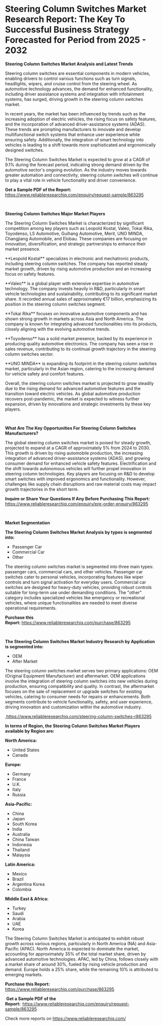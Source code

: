 <p><h1>Steering Column Switches Market Research Report: The Key To Successful Business Strategy Forecasted for Period from 2025 - 2032</h1></p><p><strong>Steering Column Switches Market Analysis and Latest Trends</strong></p>
<p><p>Steering column switches are essential components in modern vehicles, enabling drivers to control various functions such as turn signals, headlights, wipers, and cruise control from the steering wheel. As automotive technology advances, the demand for enhanced functionality, including driver assistance systems and integration with infotainment systems, has surged, driving growth in the steering column switches market.</p><p>In recent years, the market has been influenced by trends such as the increasing adoption of electric vehicles, the rising focus on safety features, and the incorporation of advanced driver-assistance systems (ADAS). These trends are prompting manufacturers to innovate and develop multifunctional switch systems that enhance user experience while ensuring safety. Additionally, the integration of smart technology into vehicles is leading to a shift towards more sophisticated and ergonomically designed switches.</p><p>The Steering Column Switches Market is expected to grow at a CAGR of 9.1% during the forecast period, indicating strong demand driven by the automotive sector's ongoing evolution. As the industry moves towards greater automation and connectivity, steering column switches will continue to play a vital role in vehicle functionality and driver convenience.</p></p>
<p><strong>Get a Sample PDF of the Report:&nbsp;</strong> <a href="https://www.reliableresearchiq.com/enquiry/request-sample/863295?utm_campaign=3318&utm_medium=2&utm_source=Github&utm_content=ia&utm_term=08042025&utm_id=steering-column-switches">https://www.reliableresearchiq.com/enquiry/request-sample/863295</a></p>
<p>&nbsp;</p>
<p><strong>Steering Column Switches Major Market Players</strong></p>
<p><p>The Steering Column Switches Market is characterized by significant competition among key players such as Leopold Kostal, Valeo, Tokai Rika, Toyodenso, LS Automotive, Guihang Automotive, Merit, UNO MINDA, Changjiang Automobile, and Elobau. These companies are focusing on innovation, diversification, and strategic partnerships to enhance their market presence.</p><p>**Leopold Kostal** specializes in electronic and mechatronic products, including steering column switches. The company has reported steady market growth, driven by rising automotive production and an increasing focus on safety features.</p><p>**Valeo** is a global player with extensive expertise in automotive technology. The company invests heavily in R&D, particularly in smart vehicle technologies and sustainability, contributing to its significant market share. It recorded annual sales of approximately €17 billion, emphasizing its position in the steering column switches segment.</p><p>**Tokai Rika** focuses on innovative automotive components and has shown strong growth in markets across Asia and North America. The company is known for integrating advanced functionalities into its products, closely aligning with the evolving automotive trends.</p><p>**Toyodenso** has a solid market presence, backed by its experience in producing quality automotive electronics. The company has seen a rise in sales revenue, contributing to its continual growth trajectory in the steering column switches sector.</p><p>**UNO MINDA** is expanding its footprint in the steering column switches market, particularly in the Asian region, catering to the increasing demand for vehicle safety and comfort features.</p><p>Overall, the steering column switches market is projected to grow steadily due to the rising demand for advanced automotive features and the transition toward electric vehicles. As global automotive production recovers post-pandemic, the market is expected to witness further expansion, driven by innovations and strategic investments by these key players.</p></p>
<p>&nbsp;</p>
<p><strong>What Are The Key Opportunities For Steering Column Switches Manufacturers?</strong></p>
<p><p>The global steering column switches market is poised for steady growth, projected to expand at a CAGR of approximately 5% from 2024 to 2030. This growth is driven by rising automobile production, the increasing integration of advanced driver-assistance systems (ADAS), and growing consumer demand for enhanced vehicle safety features. Electrification and the shift towards autonomous vehicles will further propel innovation in steering column technologies. Key players are focusing on R&D to develop smart switches with improved ergonomics and functionality. However, challenges like supply chain disruptions and raw material costs may impact growth trajectories in the short term.</p></p>
<p><strong>Inquire or Share Your Questions If Any Before Purchasing This Report:</strong> <a href="https://www.reliableresearchiq.com/enquiry/pre-order-enquiry/863295?utm_campaign=3318&utm_medium=2&utm_source=Github&utm_content=ia&utm_term=08042025&utm_id=steering-column-switches">https://www.reliableresearchiq.com/enquiry/pre-order-enquiry/863295</a></p>
<p>&nbsp;</p>
<p><strong>Market Segmentation</strong></p>
<p><strong>The Steering Column Switches Market Analysis by types is segmented into:</strong></p>
<p><ul><li>Passenger Car</li><li>Commercial Car</li><li>Other</li></ul></p>
<p><p>The steering column switches market is segmented into three main types: passenger cars, commercial cars, and other vehicles. Passenger car switches cater to personal vehicles, incorporating features like wiper controls and turn signal activation for everyday users. Commercial car switches are designed for heavy-duty vehicles, providing robust controls suitable for long-term use under demanding conditions. The "other" category includes specialized vehicles like emergency or recreational vehicles, where unique functionalities are needed to meet diverse operational requirements.</p></p>
<p><strong>Purchase this Report:&nbsp;</strong><a href="https://www.reliableresearchiq.com/purchase/863295?utm_campaign=3318&utm_medium=2&utm_source=Github&utm_content=ia&utm_term=08042025&utm_id=steering-column-switches">https://www.reliableresearchiq.com/purchase/863295</a></p>
<p>&nbsp;</p>
<p><strong>The Steering Column Switches Market Industry Research by Application is segmented into:</strong></p>
<p><ul><li>OEM</li><li>After Market</li></ul></p>
<p><p>The steering column switches market serves two primary applications: OEM (Original Equipment Manufacturer) and aftermarket. OEM applications involve the integration of steering column switches into new vehicles during production, ensuring compatibility and quality. In contrast, the aftermarket focuses on the sale of replacement or upgrade switches for existing vehicles, catering to consumer needs for repairs or enhancements. Both segments contribute to vehicle functionality, safety, and user experience, driving innovation and customization within the automotive industry.</p></p>
<p><a href="https://www.reliableresearchiq.com/steering-column-switches-r863295?utm_campaign=3318&utm_medium=2&utm_source=Github&utm_content=ia&utm_term=08042025&utm_id=steering-column-switches">&nbsp;https://www.reliableresearchiq.com/steering-column-switches-r863295</a></p>
<p><strong>In terms of Region, the Steering Column Switches Market Players available by Region are:</strong></p>
<p>
    <p> <strong> North America: </strong>
        <ul>
            <li>United States</li>
            <li>Canada</li>
        </ul>
        </p> 
    <p> <strong> Europe: </strong>
        <ul>
            <li>Germany</li>
            <li>France</li>
            <li>U.K.</li>
            <li>Italy</li>
            <li>Russia</li>
        </ul>
        </p> 
    <p> <strong> Asia-Pacific: </strong>
        <ul>
            <li>China</li>
            <li>Japan</li>
            <li>South Korea</li>
            <li>India</li>
            <li>Australia</li>
            <li>China Taiwan</li>
            <li>Indonesia</li>
            <li>Thailand</li>
            <li>Malaysia</li>
        </ul>
        </p> 
    <p> <strong> Latin America: </strong>
        <ul>
            <li>Mexico</li>
            <li>Brazil</li>
            <li>Argentina Korea</li>
            <li>Colombia</li>
        </ul>
        </p> 
    <p> <strong> Middle East & Africa: </strong>
        <ul>
            <li>Turkey</li>
            <li>Saudi</li>
            <li>Arabia</li>
            <li>UAE</li>
            <li>Korea</li>
        </ul>
    </p>
    </p>
<p><p>The Steering Column Switches Market is anticipated to exhibit robust growth across various regions, particularly in North America (NA) and Asia-Pacific (APAC). North America is expected to dominate the market, accounting for approximately 35% of the total market share, driven by advanced automotive technologies. APAC, led by China, follows closely with a market share of around 30%, fueled by rising vehicle production and demand. Europe holds a 25% share, while the remaining 10% is attributed to emerging markets.</p></p>
<p><strong>Purchase this Report: </strong><a href="https://www.reliableresearchiq.com/purchase/863295?utm_campaign=3318&utm_medium=2&utm_source=Github&utm_content=ia&utm_term=08042025&utm_id=steering-column-switches">https://www.reliableresearchiq.com/purchase/863295</a></p>
<p>&nbsp;<strong>Get a Sample PDF of the Report:&nbsp;&nbsp;</strong><a href="https://www.reliableresearchiq.com/enquiry/request-sample/863295?utm_campaign=3318&utm_medium=2&utm_source=Github&utm_content=ia&utm_term=08042025&utm_id=steering-column-switches">https://www.reliableresearchiq.com/enquiry/request-sample/863295</a></p>
<p><strong></strong></p>
<p>Check more reports on <a href="https://www.reliableresearchiq.com/?utm_campaign=3318&utm_medium=2&utm_source=Github&utm_content=ia&utm_term=08042025&utm_id=steering-column-switches">https://www.reliableresearchiq.com/</a></p>